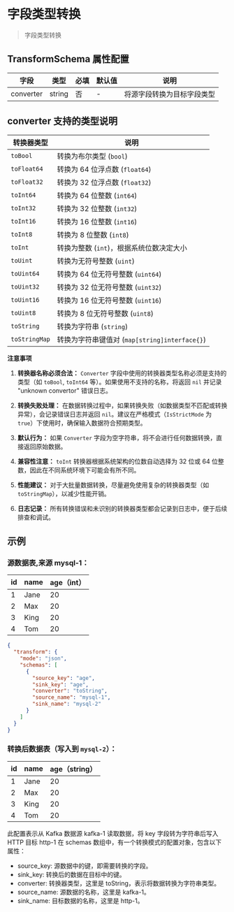 字段类型转换
================
> 字段类型转换

## TransformSchema 属性配置
| 字段        | 类型     | 必填 | 默认值 | 说明            |
|-----------|--------|----|-----|---------------|
| converter | string | 否  | -   | 将源字段转换为目标字段类型 |

## converter 支持的类型说明

| 转换器类型         | 说明                                   |
|---------------|--------------------------------------|
| `toBool`      | 转换为布尔类型 (`bool`)                     |
| `toFloat64`   | 转换为 64 位浮点数 (`float64`)              |
| `toFloat32`   | 转换为 32 位浮点数 (`float32`)              |
| `toInt64`     | 转换为 64 位整数 (`int64`)                 |
| `toInt32`     | 转换为 32 位整数 (`int32`)                 |
| `toInt16`     | 转换为 16 位整数 (`int16`)                 |
| `toInt8`      | 转换为 8 位整数 (`int8`)                   |
| `toInt`       | 转换为整数 (`int`)，根据系统位数决定大小             |
| `toUint`      | 转换为无符号整数 (`uint`)                    |
| `toUint64`    | 转换为 64 位无符号整数 (`uint64`)             |
| `toUint32`    | 转换为 32 位无符号整数 (`uint32`)             |
| `toUint16`    | 转换为 16 位无符号整数 (`uint16`)             |
| `toUint8`     | 转换为 8 位无符号整数 (`uint8`)               |
| `toString`    | 转换为字符串 (`string`)                    |
| `toStringMap` | 转换为字符串键值对 (`map[string]interface{}`) |
**注意事项**
1. **转换器名称必须合法：**
   `Converter` 字段中使用的转换器类型名称必须是支持的类型（如 `toBool`, `toInt64` 等）。如果使用不支持的名称，将返回 `nil` 并记录 "unknown convertor" 错误日志。

2. **转换失败处理：**
   在数据转换过程中，如果转换失败（如数据类型不匹配或转换异常），会记录错误日志并返回 `nil`。建议在严格模式（`IsStrictMode` 为 `true`）下使用时，确保输入数据符合预期类型。

3. **默认行为：**
   如果 `Converter` 字段为空字符串，将不会进行任何数据转换，直接返回原始数据。

4. **兼容性注意：**
   `toInt` 转换器根据系统架构的位数自动选择为 32 位或 64 位整数，因此在不同系统环境下可能会有所不同。

5. **性能建议：**
   对于大批量数据转换，尽量避免使用复杂的转换器类型（如 `toStringMap`），以减少性能开销。

6. **日志记录：**
   所有转换错误和未识别的转换器类型都会记录到日志中，便于后续排查和调试。

## 示例
### 源数据表,来源 mysql-1：
| id | name | age（int） |
|----|------|----------|
| 1  | Jane | 20       |
| 2  | Max  | 20       |
| 3  | King | 20       |
| 4  | Tom  | 20       |

```json
{
  "transform": {
    "mode": "json",
    "schemas": [
      {
        "source_key": "age",
        "sink_key": "age",
        "converter": "toString",
        "source_name": "mysql-1",
        "sink_name": "mysql-2"
      }
    ]
  }
}
```
### 转换后数据表（写入到 `mysql-2`）：
| id | name | age（string） |
|----|------|-------------|
| 1  | Jane | 20          |
| 2  | Max  | 20          |
| 3  | King | 20          |
| 4  | Tom  | 20          |


此配置表示从 Kafka 数据源 kafka-1 读取数据，将 key 字段转为字符串后写入 HTTP 目标 http-1
在 schemas 数组中，有一个转换模式的配置对象，包含以下属性：
* source_key: 源数据中的键，即需要转换的字段。
* sink_key: 转换后的数据在目标中的键。
* converter: 转换器类型，这里是 toString，表示将数据转换为字符串类型。
* source_name: 源数据的名称，这里是 kafka-1。
* sink_name: 目标数据的名称，这里是 http-1。

